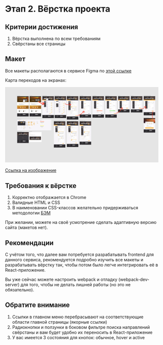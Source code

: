 # Этап 2. Вёрстка проекта

## Критерии достижения

1. Вёрстка выполнена по всем требованиям
2. Свёрстаны все страницы

## Макет

Все макеты располагаются в сервисе Figma по 
[этой ссылке](https://www.figma.com/file/7981GjEsjSpBUKolk4xFoT/Заказ-билетов?node-id=0%3A1)

Карта переходов на экранах:

![Карта переходов](./images/screens.png)

[Ссылка на изображение](./images/screens.png)

## Требования к вёрстке

1. Корректно отображается в Chrome
2. Валидные HTML и CSS
3. В наименовании CSS-классов желательно придерживаться методологии
[БЭМ](https://ru.bem.info/methodology/quick-start/)

При желании, можете на своё усмотрение сделать адаптивную версию сайта (макетов нет).

## Рекомендации

С учётом того, что далее вам потребуется разрабатывать frontend для данного
сервиса, рекомендуется подробно изучить все макеты и разрабатывать вёрстку так,
чтобы потом было легче интегрировать её в React-приложение.

Вы уже сейчас можете настроить webpack и отладку (webpack-dev-server) для того,
чтобы не делать лишней работы (но это не обязательно).

## Обратите внимание

1. Ссылки в главном меню перебрасывают на соответствующие области главной страницы
(якорные ссылки)
2. Радиокнопки и ползунки в боковом фильтре поиска направлений 
свёрстаны и вам будет удобно их переносить в React-приложение
3. У вас имеется 3 состояния для кнопок: обычное, hover и active
